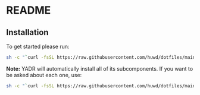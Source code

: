 README
======

Installation
------------

To get started please run:

```bash
sh -c "`curl -fsSL https://raw.githubusercontent.com/huwd/dotfiles/main/install.sh`"
```

**Note:** YADR will automatically install all of its subcomponents. If you want to be asked
about each one, use:

```bash
sh -c "`curl -fsSL https://raw.githubusercontent.com/huwd/dotfiles/main/install.sh`" -s ask
```
